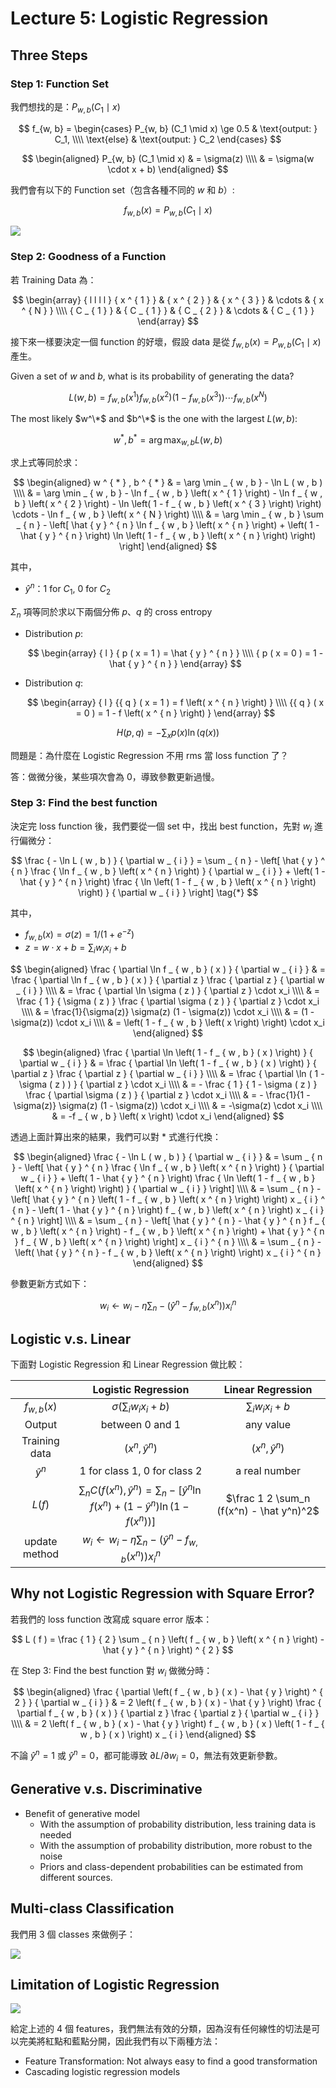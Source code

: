 # Lecture 5: Logistic Regression

## Three Steps

### Step 1: Function Set

我們想找的是：$P_{w, b} (C_1 \mid x)$

$$
f_{w, b} =
\begin{cases}
P_{w, b} (C_1 \mid x) \ge 0.5 & \text{output: } C_1, \\\\
\text{else}                   & \text{output: } C_2
\end{cases}
$$

$$
\begin{aligned}
P_{w, b} (C_1 \mid x)
  & = \sigma(z) \\\\
  & = \sigma(w \cdot x + b)
\end{aligned}
$$

我們會有以下的 Function set（包含各種不同的 $w$ 和 $b$）:

$$f_{w, b}(x) = P_{w, b} (C_1 \mid x)$$

![](https://i.imgur.com/3vbJcUq.png)

### Step 2: Goodness of a Function

若 Training Data 為：

$$
\begin{array} { l l l l } 
{ x ^ { 1 } } & { x ^ { 2 } } & { x ^ { 3 } } & \cdots & { x ^ { N } } \\\\
{ C _ { 1 } } & { C _ { 1 } } & { C _ { 2 } } & \cdots & { C _ { 1 } }
\end{array}
$$

接下來一樣要決定一個 function 的好壞，假設 data 是從 $f_{w, b}(x) = P_{w, b} (C_1 \mid x)$ 產生。

Given a set of $w$ and $b$, what is its probability of generating the data?

$$
L ( w , b ) = f _ { w , b } \left( x ^ { 1 } \right) f _ { w , b } \left( x ^ { 2 } \right) \left( 1 - f _ { w , b } \left( x ^ { 3 } \right) \right) \cdots f _ { w , b } \left( x ^ { N } \right)
$$

The most likely $w^\*$ and $b^\*$ is the one with the largest $L(w, b)$:

$$
w ^ { * } , b ^ { * } = \arg \max _ { w , b } L ( w , b )
$$

求上式等同於求：

$$
\begin{aligned}
w ^ { * } , b ^ { * } & = \arg \min _ { w , b } - \ln L ( w , b ) \\\\
& = \arg \min _ { w , b } - \ln f _ { w , b } \left( x ^ { 1 } \right) - \ln f _ { w , b } \left( x ^ { 2 } \right) - \ln \left( 1 - f _ { w , b } \left( x ^ { 3 } \right) \right) \cdots - \ln f _ { w , b } \left( x ^ { N } \right) \\\\
& = \arg \min _ { w , b } \sum _ { n } - \left[ \hat { y } ^ { n } \ln f _ { w , b } \left( x ^ { n } \right) + \left( 1 - \hat { y } ^ { n } \right) \ln \left( 1 - f _ { w , b } \left( x ^ { n } \right) \right) \right]
\end{aligned}
$$

其中，

- $\hat y^n$：$1$ for $C_1$, $0$ for $C_2$

$\Sigma_n$ 項等同於求以下兩個分佈 $p$、$q$ 的 cross entropy

- Distribution $p$:

    $$
    \begin{array} { l } { p ( x = 1 ) = \hat { y } ^ { n } } \\\\ { p ( x = 0 ) = 1 - \hat { y } ^ { n } } \end{array}
    $$

- Distribution $q$:

    $$
    \begin{array} { l } {{ q } ( x = 1 ) = f \left( x ^ { n } \right) } \\\\ {{ q } ( x = 0 ) = 1 - f \left( x ^ { n } \right) } \end{array}
    $$

$$
H ( p , q ) = - \sum _ { x } p ( x ) \ln ( q ( x ) )
$$

問題是：為什麼在 Logistic Regression 不用 rms 當 loss function 了？

答：做微分後，某些項次會為 $0$，導致參數更新過慢。

### Step 3: Find the best function

決定完 loss function 後，我們要從一個 set 中，找出 best function，先對 $w_i$ 進行偏微分：

$$
\frac { - \ln L ( w , b ) } { \partial w _ { i } } = \sum _ { n } - \left[ \hat { y } ^ { n } \frac { \ln f _ { w , b } \left( x ^ { n } \right) } { \partial w _ { i } } + \left( 1 - \hat { y } ^ { n } \right) \frac { \ln \left( 1 - f _ { w , b } \left( x ^ { n } \right) \right) } { \partial w _ { i } } \right] \tag{*}
$$

其中，

- $f _ { w , b } ( x ) = \sigma ( z ) = 1 / (1 + e^{-z})$
- $z = w \cdot x + b = \sum _ { i } w _ { i } x _ { i } + b$

$$
\begin{aligned}
\frac { \partial \ln f _ { w , b } ( x ) } { \partial w _ { i } } & = \frac { \partial \ln f _ { w , b } ( x ) } { \partial z } \frac { \partial z } { \partial w _ { i } } \\\\
& = \frac { \partial \ln \sigma ( z ) } { \partial z } \cdot x_i \\\\
& = \frac { 1 } { \sigma ( z ) } \frac { \partial \sigma ( z ) } { \partial z } \cdot x_i \\\\
& = \frac{1}{\sigma(z)} \sigma(z) (1 - \sigma(z)) \cdot x_i \\\\
& = (1 - \sigma(z)) \cdot x_i \\\\
& = \left( 1 - f _ { w , b } \left( x \right) \right) \cdot x_i
\end{aligned}
$$

$$
\begin{aligned}
\frac { \partial \ln \left( 1 - f _ { w , b } ( x ) \right) } { \partial w _ { i } } & = \frac { \partial \ln \left( 1 - f _ { w , b } ( x ) \right) } { \partial z } \frac { \partial z } { \partial w _ { i } } \\\\
& = \frac { \partial \ln ( 1 - \sigma ( z ) ) } { \partial z } \cdot x_i \\\\
& = - \frac { 1 } { 1 - \sigma ( z ) } \frac { \partial \sigma ( z ) } { \partial z } \cdot x_i \\\\
& = - \frac{1}{1 - \sigma(z)} \sigma(z) (1 - \sigma(z)) \cdot x_i \\\\
& = -\sigma(z) \cdot x_i \\\\
& = -f _ { w , b } \left( x \right) \cdot x_i
\end{aligned}
$$

透過上面計算出來的結果，我們可以對 $*$ 式進行代換：

$$
\begin{aligned}
\frac { - \ln L ( w , b ) } { \partial w _ { i } } & = \sum _ { n } - \left[ \hat { y } ^ { n } \frac { \ln f _ { w , b } \left( x ^ { n } \right) } { \partial w _ { i } } + \left( 1 - \hat { y } ^ { n } \right) \frac { \ln \left( 1 - f _ { w , b } \left( x ^ { n } \right) \right) } { \partial w _ { i } } \right] \\\\
& = \sum _ { n } - \left[ \hat { y } ^ { n } \left( 1 - f _ { w , b } \left( x ^ { n } \right) \right) x _ { i } ^ { n } - \left( 1 - \hat { y } ^ { n } \right) f _ { w , b } \left( x ^ { n } \right) x _ { i } ^ { n } \right] \\\\
& = \sum _ { n } - \left[ \hat { y } ^ { n } - \hat { y } ^ { n } f _ { w , b } \left( x ^ { n } \right) - f _ { w , b } \left( x ^ { n } \right) + \hat { y } ^ { n } f _ { W , b } \left( x ^ { n } \right) \right] x _ { i } ^ { n } \\\\
& = \sum _ { n } - \left( \hat { y } ^ { n } - f _ { w , b } \left( x ^ { n } \right) \right) x _ { i } ^ { n }
\end{aligned}
$$

參數更新方式如下：

$$
w _ { i } \leftarrow w _ { i } - \eta \sum _ { n } - \left( \hat { y } ^ { n } - f _ { w , b } \left( x ^ { n } \right) \right) x _ { i } ^ { n }
$$

## Logistic v.s. Linear

下面對 Logistic Regression 和 Linear Regression 做比較：

|               |                                                                                        Logistic Regression                                                                                         |            Linear Regression             |
| :-----------: | :------------------------------------------------------------------------------------------------------------------------------------------------------------------------------------------------: | :--------------------------------------: |
| $f_{w, b}(x)$ |                                                                                    $\sigma (\sum_i w_ix_i + b)$                                                                                    |           $\sum_i w_ix_i + b$            |
|    Output     |                                                                                        between $0$ and $1$                                                                                         |                any value                 |
| Training data |                                                                                         $(x^n, \hat y^n)$                                                                                          |            $(x^n, \hat y^n)$             |
|  $\hat y^n$   |                                                                                  $1$ for class 1, $0$ for class 2                                                                                  |              a real number               |
|    $L(f)$     | $\sum_n C(f(x^n), \hat y^n) = \sum_n - \left[ \hat { y } ^ { n } \ln f \left( x ^ { n } \right) + \left( 1 - \hat { y } ^ { n } \right) \ln \left( 1 - f \left( x ^ { n } \right) \right) \right]$ | $\frac 1 2 \sum_n (f(x^n) - \hat y^n)^2$ |
| update method |                                                               $w_i \leftarrow w_i - \eta \sum_n - (\hat y^n - f_{w, b}(x^n)) x_i^n$                                                                |

## Why not Logistic Regression with Square Error?

若我們的 loss function 改寫成 square error 版本：

$$
L ( f ) = \frac { 1 } { 2 } \sum _ { n } \left( f _ { w , b } \left( x ^ { n } \right) - \hat { y } ^ { n } \right) ^ { 2 }
$$

在 Step 3: Find the best function 對 $w_i$ 做微分時：

$$
\begin{aligned}
\frac { \partial \left( f _ { w , b } ( x ) - \hat { y } \right) ^ { 2 } } { \partial w _ { i } } & = 2 \left( f _ { w , b } ( x ) - \hat { y } \right) \frac { \partial f _ { w , b } ( x ) } { \partial z } \frac { \partial z } { \partial w _ { i } } \\\\
& = 2 \left( f _ { w , b } ( x ) - \hat { y } \right) f _ { w , b } ( x ) \left( 1 - f _ { w , b } ( x ) \right) x _ { i }
\end{aligned}
$$

不論 $\hat y^n = 1$ 或 $\hat y^n = 0$，都可能導致 $\partial L / \partial w _ { i } = 0$，無法有效更新參數。

## Generative v.s. Discriminative

- Benefit of generative model
    - With the assumption of probability distribution,
less training data is needed
    - With the assumption of probability distribution, more robust to the noise
    - Priors and class-dependent probabilities can be estimated from different sources.

## Multi-class Classification

我們用 3 個 classes 來做例子：

![](https://i.imgur.com/9892I0H.png)

## Limitation of Logistic Regression

![](https://i.imgur.com/ApJvKMF.png)

給定上述的 4 個 features，我們無法有效的分類，因為沒有任何線性的切法是可以完美將紅點和藍點分開，因此我們有以下兩種方法：

- Feature Transformation: Not always easy to find a good transformation
- Cascading logistic regression models
